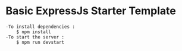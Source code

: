 # Basic ExpressJs Starter Template

    -To install dependencies :
        $ npm install
    -To start the server : 
        $ npm run devstart